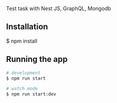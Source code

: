 Test task with Nest JS, GraphQL, Mongodb

## Installation

$ npm install

## Running the app

```bash
# development
$ npm run start

# watch mode
$ npm run start:dev

